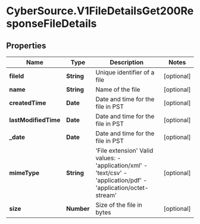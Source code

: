 # CyberSource.V1FileDetailsGet200ResponseFileDetails

## Properties
Name | Type | Description | Notes
------------ | ------------- | ------------- | -------------
**fileId** | **String** | Unique identifier of a file | [optional] 
**name** | **String** | Name of the file | [optional] 
**createdTime** | **Date** | Date and time for the file in PST | [optional] 
**lastModifiedTime** | **Date** | Date and time for the file in PST | [optional] 
**_date** | **Date** | Date and time for the file in PST | [optional] 
**mimeType** | **String** | 'File extension'  Valid values: - 'application/xml' - 'text/csv' - 'application/pdf' - 'application/octet-stream'  | [optional] 
**size** | **Number** | Size of the file in bytes | [optional] 


